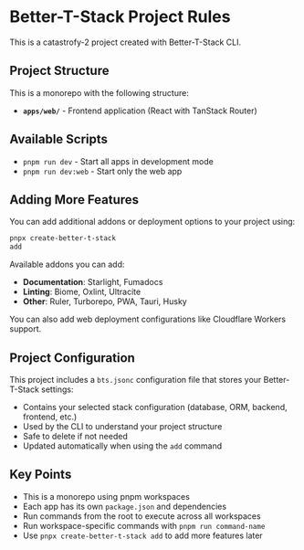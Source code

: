 # Better-T-Stack Project Rules

This is a catastrofy-2 project created with Better-T-Stack CLI.

## Project Structure

This is a monorepo with the following structure:

- **`apps/web/`** - Frontend application (React with TanStack Router)



## Available Scripts

- `pnpm run dev` - Start all apps in development mode
- `pnpm run dev:web` - Start only the web app




## Adding More Features

You can add additional addons or deployment options to your project using:

```bash
pnpx create-better-t-stack
add
```

Available addons you can add:
- **Documentation**: Starlight, Fumadocs
- **Linting**: Biome, Oxlint, Ultracite
- **Other**: Ruler, Turborepo, PWA, Tauri, Husky

You can also add web deployment configurations like Cloudflare Workers support.

## Project Configuration

This project includes a `bts.jsonc` configuration file that stores your Better-T-Stack settings:

- Contains your selected stack configuration (database, ORM, backend, frontend, etc.)
- Used by the CLI to understand your project structure
- Safe to delete if not needed
- Updated automatically when using the `add` command

## Key Points

- This is a monorepo using pnpm workspaces
- Each app has its own `package.json` and dependencies
- Run commands from the root to execute across all workspaces
- Run workspace-specific commands with `pnpm run command-name`
- Use `pnpx
create-better-t-stack add` to add more features later
